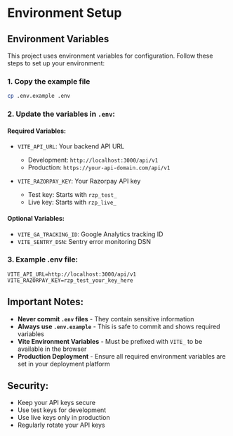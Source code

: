 # Environment Setup

## Environment Variables

This project uses environment variables for configuration. Follow these steps to set up your environment:

### 1. Copy the example file
```bash
cp .env.example .env
```

### 2. Update the variables in `.env`:

#### Required Variables:
- `VITE_API_URL`: Your backend API URL
  - Development: `http://localhost:3000/api/v1`
  - Production: `https://your-api-domain.com/api/v1`

- `VITE_RAZORPAY_KEY`: Your Razorpay API key
  - Test key: Starts with `rzp_test_`
  - Live key: Starts with `rzp_live_`

#### Optional Variables:
- `VITE_GA_TRACKING_ID`: Google Analytics tracking ID
- `VITE_SENTRY_DSN`: Sentry error monitoring DSN

### 3. Example .env file:
```env
VITE_API_URL=http://localhost:3000/api/v1
VITE_RAZORPAY_KEY=rzp_test_your_key_here
```

## Important Notes:

- **Never commit `.env` files** - They contain sensitive information
- **Always use `.env.example`** - This is safe to commit and shows required variables
- **Vite Environment Variables** - Must be prefixed with `VITE_` to be available in the browser
- **Production Deployment** - Ensure all required environment variables are set in your deployment platform

## Security:

- Keep your API keys secure
- Use test keys for development
- Use live keys only in production
- Regularly rotate your API keys
